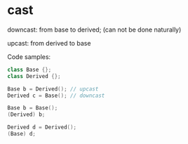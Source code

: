 # cast

downcast:
  from base to derived; (can not be done naturally)

upcast:
  from derived to base

Code samples:

```cpp
class Base {};
class Derived {};

Base b = Derived(); // upcast
Derived c = Base(); // downcast

Base b = Base();
(Derived) b;

Derived d = Derived();
(Base) d;
```